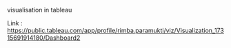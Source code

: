 visualisation in tableau

Link : https://public.tableau.com/app/profile/rimba.paramukti/viz/Visualization_17315691914180/Dashboard2
